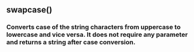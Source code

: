 ## swapcase()

### Converts case of the string characters from uppercase to lowercase and vice versa. It does not require any parameter and returns a string after case conversion.
